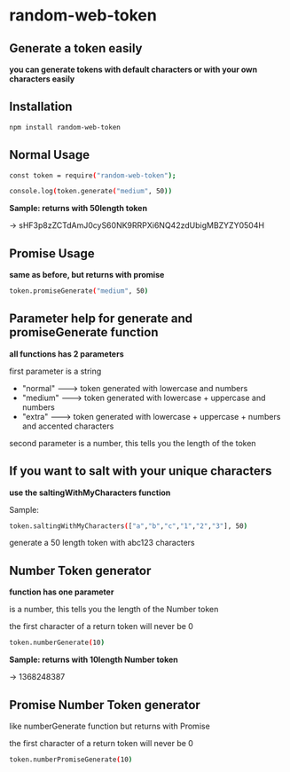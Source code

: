 # random-web-token

## Generate a token easily
**you can generate tokens with default characters or with your own characters easily**


## Installation

```sh
npm install random-web-token
```

## Normal Usage

```sh
const token = require("random-web-token");

console.log(token.generate("medium", 50))
```
**Sample: returns with 50length token**

-> sHF3p8zZCTdAmJ0cyS60NK9RRPXi6NQ42zdUbigMBZYZY0504H

## Promise Usage  

**same as before, but returns with promise**

```sh
token.promiseGenerate("medium", 50)
```

## Parameter help for generate and promiseGenerate function

**all functions has 2 parameters**

first parameter is a string
  - "normal"  ---> token generated with lowercase and numbers
  - "medium"  ---> token generated with lowercase + uppercase and numbers
  - "extra"   ---> token generated with lowercase + uppercase + numbers and accented characters

second parameter is a number, this tells you the length of the token

## If you want to salt with your unique characters

**use the saltingWithMyCharacters function**

Sample: 

```sh
token.saltingWithMyCharacters(["a","b","c","1","2","3"], 50)
```

generate a 50 length token with abc123 characters

## Number Token generator

**function has one parameter**

is a number, this tells you the length of the Number token

the first character of a return token will never be 0

```sh
token.numberGenerate(10)
```

**Sample: returns with 10length Number token**

-> 1368248387

## Promise Number Token generator

like numberGenerate function but returns with Promise

the first character of a return token will never be 0

```sh
token.numberPromiseGenerate(10)
```